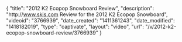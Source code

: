 {
    "title": "2012 K2 Ecopop Snowboard Review",
    "description": "http:\/\/www.skis.com Review for the 2012 K2 Ecopop Snowboard",
    "videoid": "3766939",
    "date_created": "1411361243",
    "date_modified": "1418182019",
    "type": "captivate",
    "layout": "video",
    "url": "\/v\/2012-k2-ecopop-snowboard-review\/3766939"
}